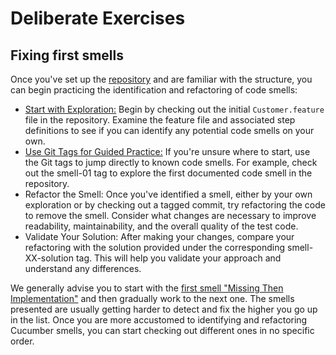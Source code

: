 # Deliberate Exercises

## Fixing first smells
Once you've set up the [repository](https://cucumber-diseases.github.io/repos/) and are familiar with the structure, you can begin practicing the identification and refactoring of code smells:

* [Start with Exploration:](repos/index#compare-with-the-solution) Begin by checking out the initial `Customer.feature` file in the repository. Examine the feature file and associated step definitions to see if you can identify any potential code smells on your own.
* [Use Git Tags for Guided Practice:](repos/index#using-git-tags-to-explore-smells) If you're unsure where to start, use the Git tags to jump directly to known code smells. For example, check out the smell-01 tag to explore the first documented code smell in the repository.
* Refactor the Smell: Once you've identified a smell, either by your own exploration or by checking out a tagged commit, try refactoring the code to remove the smell. Consider what changes are necessary to improve readability, maintainability, and the overall quality of the test code.
* Validate Your Solution: After making your changes, compare your refactoring with the solution provided under the corresponding smell-XX-solution tag. This will help you validate your approach and understand any differences.

We generally advise you to start with the [first smell "Missing Then Implementation"](ex-001-missing-then.md) and then gradually work to the next one. The smells presented are usually getting harder to detect and fix the higher you go up in the list. Once you are more accustomed to identifying and refactoring Cucumber smells, you can start checking out different ones in no specific order.

